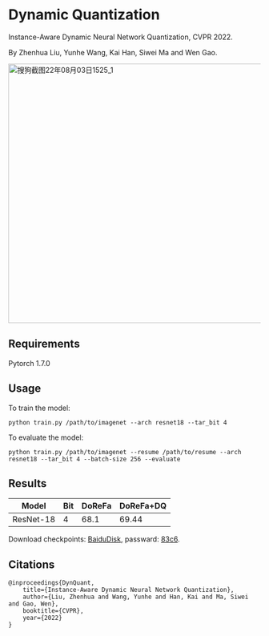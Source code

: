 # Dynamic Quantization

Instance-Aware Dynamic Neural Network Quantization, CVPR 2022.

By Zhenhua Liu, Yunhe Wang, Kai Han, Siwei Ma and Wen Gao.

<img width="518" alt="搜狗截图22年08月03日1525_1" src="https://user-images.githubusercontent.com/19202799/182549238-2cc1db63-e504-483f-8a2e-ff51d94974cb.png">


## Requirements
Pytorch 1.7.0

## Usage

To train the model:
```
python train.py /path/to/imagenet --arch resnet18 --tar_bit 4
```

To evaluate the model:
```
python train.py /path/to/imagenet --resume /path/to/resume --arch resnet18 --tar_bit 4 --batch-size 256 --evaluate
```

## Results

| Model | Bit | DoReFa | DoReFa+DQ |
|-- | --| --|--|
| ResNet-18| 4 | 68.1 | 69.44 |

Download checkpoints: [BaiduDisk](https://pan.baidu.com/s/1asLAU_FTx1Ol5usT8UBW4w), passward: [83c6]().

## Citations

	@inproceedings{DynQuant,
		title={Instance-Aware Dynamic Neural Network Quantization},
		author={Liu, Zhenhua and Wang, Yunhe and Han, Kai and Ma, Siwei and Gao, Wen},
		booktitle={CVPR},
		year={2022}
	}
